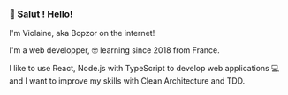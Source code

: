 ### 🐙 Salut ! Hello! 

I'm Violaine, aka Bopzor on the internet!

I'm a web developper, 🤓 learning since 2018 from France. 

I like to use React, Node.js with TypeScript to develop web applications 💻 and I want to improve my skills with Clean Architecture and TDD.
